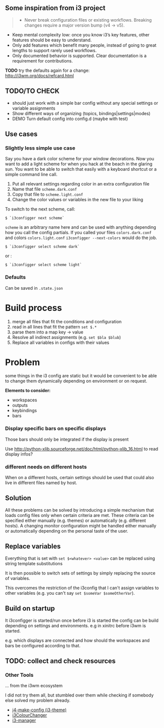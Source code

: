 ## Some inspiration from i3 project

> * Never break configuration files or existing workflows. Breaking changes require a major version bump (v4 → v5).
* Keep mental complexity low: once you know i3’s key features, other features should be easy to understand.
* Only add features which benefit many people, instead of going to great lengths to support rarely used workflows.
* Only documented behavior is supported. Clear documentation is a requirement for contributions.


**TODO** try the defaults again for a change: http://i3wm.org/docs/refcard.html


## TODO/TO CHECK

* should just work with a simple bar config without any special settings or variable assignments
* Show different ways of organizing (topics, bindings|settings|modes)
* DEMO Turn default config into config.d (maybe with test)

## Use cases

### Slightly less simple use case

Say you have a dark color scheme for your window decorations. Now you want to add a light scheme for when you hack at the beach in the glaring sun. You want to be able to switch that easily with a keyboard shortcut or a simple command line call.

1. Put all relevant settings regarding color in an extra configuration file
3. Name that file `scheme.dark.conf`
4. Copy that file to `scheme.light.conf`
5. Change the color values or variables in the new file to your liking

To switch to the next scheme, call:

    $ `i3configger next scheme`

`scheme` is an arbitrary name here and can be used with anything depending how you call the config partials. If you called your files `colors.dark.conf` and colors `colors.light.conf` `i3configger --next-colors` would do the job.

    $ `i3configger select scheme dark`

or :

    $ `i3configger select scheme light`

### Defaults

Can be saved in `.state.json`

# Build process

1. merge all files that fit the conditions and configuration
2. read in all lines that fit the pattern `set $.*`
3. parse them into a map key -> value
4. Resolve all indirect assignments (e.g. `set $bla $blub`)
5. Replace all variables in configs with their values

# Problem

some things in the i3 config are  static but it would be convenient to be able to change them dynamically depending on environment or on request.

**Elements to consider:**

* workspaces
* outputs
* keybindings
* bars

### Display specific bars on specific displays

Those bars should only be integrated if the display is present

Use http://python-xlib.sourceforge.net/doc/html/python-xlib_16.html to read display infos?

### different needs on different hosts

When on a different hosts, certain settings should be used that could also live in different files named by host.

## Solution

All these problems can be solved by introducing a simple mechanism that loads config files only when certain criteria are met. These criteria can be specified either manually (e.g. themes) or automatically (e.g. different hosts). A changing monitor configuration might be handled either manually or automatically depending on the personal taste of the user.

## Replace variables

Everything that is set with `set $<whatever> <value>` can be replaced using string template substitutions

It is then possible to switch sets of settings by simply replacing the source of variables.

This overcomes the restriction of the i3config that I can't assign variables to other variables (e.g. you can't say `set $someVar $someOtherVar`).

## Build on startup

It i3configger is started/run once before i3 is started the config can be build depending on settings and environments. e.g in xinitrc before i3wm is started.

e.g. which displays are connected and how should the workspaces and bars be configured according to that.


## TODO: collect and check resources


### Other Tools

... from the i3wm ecosystem

I did not try them all, but stumbled over them while checking if somebody else solved my problem already.

* [j4-make-config (i3-theme)](https://github.com/okraits/j4-make-config)
* [i3ColourChanger](https://github.com/PMunch/i3ColourChanger)
* [i3-manager](https://github.com/erayaydin/i3-manager)
